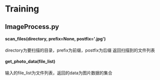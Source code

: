 # Training

## ImageProcess.py

#### scan_files(directory, prefix=None, postfix='.jpg')
directory为要扫描的目录，prefix为前缀，postfix为后缀
返回扫描到的文件列表

#### get_photo_data(file_list)
输入的file_list为文件列表，返回的data为图片数据的集合
